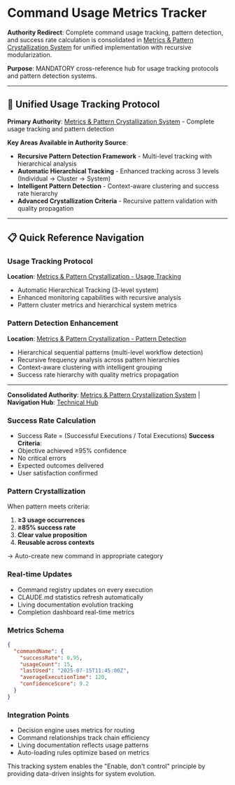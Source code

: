 # Command Usage Metrics Tracker

**Authority Redirect**: Complete command usage tracking, pattern detection, and success rate calculation is consolidated in [Metrics & Pattern Crystallization System](../metrics-and-pattern-crystallization.md) for unified implementation with recursive modularization.

**Purpose**: MANDATORY cross-reference hub for usage tracking protocols and pattern detection systems.

---

## 🔗 **Unified Usage Tracking Protocol**

**Primary Authority**: [Metrics & Pattern Crystallization System](../metrics-and-pattern-crystallization.md) - Complete usage tracking and pattern detection

**Key Areas Available in Authority Source**:
- **Recursive Pattern Detection Framework** - Multi-level tracking with hierarchical analysis
- **Automatic Hierarchical Tracking** - Enhanced tracking across 3 levels (Individual → Cluster → System)
- **Intelligent Pattern Detection** - Context-aware clustering and success rate hierarchy
- **Advanced Crystallization Criteria** - Recursive pattern validation with quality propagation

---

## 📋 **Quick Reference Navigation**

### **Usage Tracking Protocol**
**Location**: [Metrics & Pattern Crystallization - Usage Tracking](../metrics-and-pattern-crystallization.md#advanced-usage-tracking-protocol)
- Automatic Hierarchical Tracking (3-level system)
- Enhanced monitoring capabilities with recursive analysis
- Pattern cluster metrics and hierarchical system metrics

### **Pattern Detection Enhancement**
**Location**: [Metrics & Pattern Crystallization - Pattern Detection](../metrics-and-pattern-crystallization.md#intelligent-pattern-detection)
- Hierarchical sequential patterns (multi-level workflow detection)
- Recursive frequency analysis across pattern hierarchies
- Context-aware clustering with intelligent grouping
- Success rate hierarchy with quality metrics propagation

---

**Consolidated Authority**: [Metrics & Pattern Crystallization System](../metrics-and-pattern-crystallization.md) | **Navigation Hub**: [Technical Hub](../TECHNICAL_DOCS.md)

### **Success Rate Calculation**
- Success Rate = (Successful Executions / Total Executions)
**Success Criteria**:
- Objective achieved ≥95% confidence
- No critical errors
- Expected outcomes delivered
- User satisfaction confirmed

### **Pattern Crystallization**
When pattern meets criteria:
1. **≥3 usage occurrences**
2. **≥85% success rate**
3. **Clear value proposition**
4. **Reusable across contexts**

→ Auto-create new command in appropriate category

### **Real-time Updates**
- Command registry updates on every execution
- CLAUDE.md statistics refresh automatically  
- Living documentation evolution tracking
- Completion dashboard real-time metrics

### **Metrics Schema**
```json
{
  "commandName": {
    "successRate": 0.95,
    "usageCount": 15,
    "lastUsed": "2025-07-15T11:45:00Z",
    "averageExecutionTime": 120,
    "confidenceScore": 9.2
  }
}
```

### **Integration Points**
- Decision engine uses metrics for routing
- Command relationships track chain efficiency  
- Living documentation reflects usage patterns
- Auto-loading rules optimize based on metrics

This tracking system enables the "Enable, don't control" principle by providing data-driven insights for system evolution.
